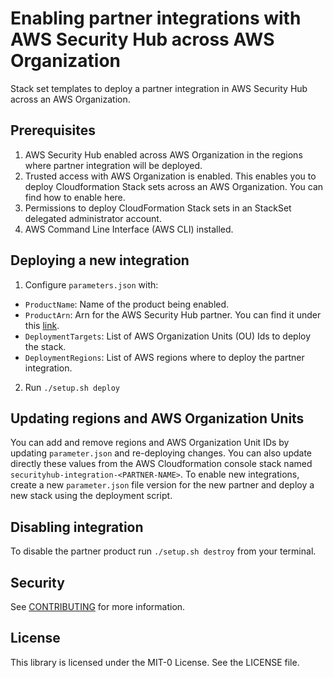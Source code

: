 <!--
 Copyright 2023 Amazon.com, Inc. or its affiliates. All Rights Reserved..
 SPDX-License-Identifier: MIT-0
-->

# Enabling partner integrations with AWS Security Hub across AWS Organization

Stack set templates to deploy a partner integration in AWS Security Hub across an AWS Organization.

## Prerequisites

1. AWS Security Hub enabled across AWS Organization in the regions where partner integration will be deployed.
2. Trusted access with AWS Organization is enabled. This enables you to deploy Cloudformation Stack sets across an AWS Organization. You can find how to enable here. 
3. Permissions to deploy CloudFormation Stack sets in an StackSet delegated administrator account.
4. AWS Command Line Interface (AWS CLI) installed.

## Deploying a new integration

1. Configure `parameters.json` with:
* `ProductName`: Name of the product being enabled.
* `ProductArn`: Arn for the AWS Security Hub partner. You can find it under this [link](https://docs.aws.amazon.com/securityhub/latest/userguide/securityhub-partner-providers.html).
* `DeploymentTargets`: List of AWS Organization Units (OU) Ids to deploy the stack.
* `DeploymentRegions`: List of AWS regions where to deploy the partner integration.
2. Run `./setup.sh deploy`

## Updating regions and AWS Organization Units

You can add and remove regions and AWS Organization Unit IDs by updating `parameter.json` and re-deploying changes. You can also update directly these values from the AWS Cloudformation console stack named `securityhub-integration-<PARTNER-NAME>`. To enable new integrations, create a new `parameter.json` file version for the new partner and deploy a new stack using the deployment script.

## Disabling integration

To disable the partner product run `./setup.sh destroy` from your terminal.

## Security

See [CONTRIBUTING](CONTRIBUTING.md#security-issue-notifications) for more information.

## License

This library is licensed under the MIT-0 License. See the LICENSE file.

